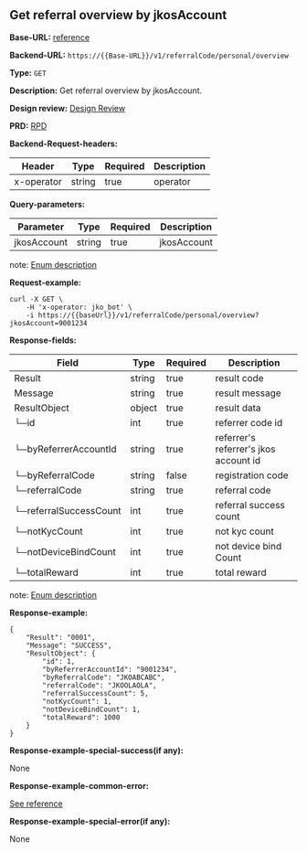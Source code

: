 #
## Get referral overview by jkosAccount

**Base-URL:** [reference](https://jkopay.atlassian.net/wiki/spaces/RD4/pages/53215233/jkopay-referral-svc+Base-URL+reference)

**Backend-URL:** `https://{{Base-URL}}/v1/referralCode/personal/overview`

**Type:** `GET`

**Description:** Get referral overview by jkosAccount.

**Design review:** [Design Review](https://jkopay.atlassian.net/wiki/spaces/RD4/pages/33424007/referral+code+Design+Review)

**PRD:** [RPD](https://jkopay.atlassian.net/wiki/spaces/PM/pages/29687846)

**Backend-Request-headers:**

| Header     | Type   | Required | Description |
|------------|--------|----------|-------------|
| x-operator | string | true     | operator    |

**Query-parameters:**

| Parameter   | Type   | Required | Description |
|-------------|--------|----------|-------------|
| jkosAccount | string | true     | jkosAccount |

note: [Enum description](https://enum_place)

**Request-example:**
```
curl -X GET \
    -H 'x-operator: jko_bot' \
    -i https://{{baseUrl}}/v1/referralCode/personal/overview?jkosAccount=9001234
```

**Response-fields:**

| Field                  | Type   | Required | Description                           |
|------------------------|--------|----------|---------------------------------------|
| Result                 | string | true     | result code                           |
| Message                | string | true     | result message                        |
| ResultObject           | object | true     | result data                           |
| └─id                   | int    | true     | referrer code id                      |
| └─byReferrerAccountId  | string | true     | referrer's referrer's jkos account id |
| └─byReferralCode       | string | false    | registration code                     |
| └─referralCode         | string | true     | referral code                         |
| └─referralSuccessCount | int    | true     | referral success count                |
| └─notKycCount          | int    | true     | not kyc count                         |
| └─notDeviceBindCount   | int    | true     | not device bind Count                 |
| └─totalReward          | int    | true     | total reward                          |

note: [Enum description](https://enum_place)

**Response-example:**
```
{
    "Result": "0001",
    "Message": "SUCCESS",
    "ResultObject": {
        "id": 1,
        "byReferrerAccountId": "9001234",
        "byReferralCode": "JKOABCABC",
        "referralCode": "JKOOLAOLA",
        "referralSuccessCount": 5,
        "notKycCount": 1,
        "notDeviceBindCount": 1,
        "totalReward": 1000
    }
}
```

**Response-example-special-success(if any):**

None

**Response-example-common-error:**

[See reference](https://jkopay.atlassian.net/wiki/spaces/RD4/pages/29852060/jkopay-app-svc+result+code)

**Response-example-special-error(if any):**

None